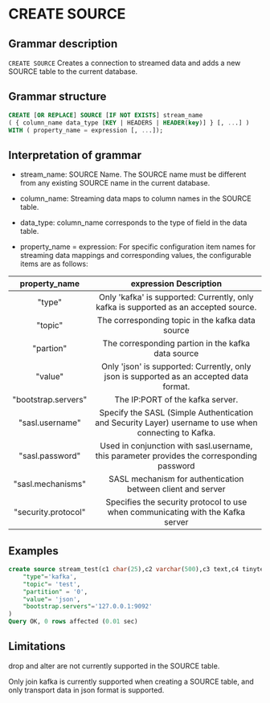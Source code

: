 # **CREATE SOURCE**

## **Grammar description**

`CREATE SOURCE` Creates a connection to streamed data and adds a new SOURCE table to the current database.

## **Grammar structure**

```sql
CREATE [OR REPLACE] SOURCE [IF NOT EXISTS] stream_name
( { column_name data_type [KEY | HEADERS | HEADER(key)] } [, ...] )
WITH ( property_name = expression [, ...]);
```

## Interpretation of grammar

- stream_name: SOURCE Name. The SOURCE name must be different from any existing SOURCE name in the current database.

- column_name: Streaming data maps to column names in the SOURCE table.

- data_type: column_name corresponds to the type of field in the data table.

- property_name = expression: For specific configuration item names for streaming data mappings and corresponding values, the configurable items are as follows:

| property_name | expression Description |
| :-----------------: | :------------------------------------------------------------------------------: |
| "type"        |  Only 'kafka' is supported: Currently, only kafka is supported as an accepted source.       |
| "topic"       |   The corresponding topic in the kafka data source            |
| "partion"      |   The corresponding partion in the kafka data source  |
| "value"       |   Only 'json' is supported: Currently, only json is supported as an accepted data format.   |
| "bootstrap.servers" |   The IP:PORT of the kafka server.  |
| "sasl.username"   |   Specify the SASL (Simple Authentication and Security Layer) username to use when connecting to Kafka. |
| "sasl.password"   |   Used in conjunction with sasl.username, this parameter provides the corresponding password|
| "sasl.mechanisms"  |    SASL mechanism for authentication between client and server|
| "security.protocol" |     Specifies the security protocol to use when communicating with the Kafka server |

## **Examples**

```sql
create source stream_test(c1 char(25),c2 varchar(500),c3 text,c4 tinytext,c5 mediumtext,c6 longtext )with(
    "type"='kafka',
    "topic"= 'test',
    "partition" = '0',
    "value"= 'json',
    "bootstrap.servers"='127.0.0.1:9092'
)
Query OK, 0 rows affected (0.01 sec)
```

## Limitations

drop and alter are not currently supported in the SOURCE table.

Only join kafka is currently supported when creating a SOURCE table, and only transport data in json format is supported.
